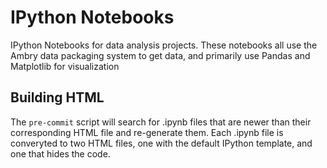 IPython Notebooks
=========================

IPython Notebooks for data analysis projects. These notebooks all use the Ambry data packaging system to get data, and primarily use Pandas and Matplotlib for visualization


Building HTML
-------------

The `pre-commit` script will search for .ipynb files that are newer than their 
corresponding HTML file and re-generate them. Each .ipynb file is converyted to two 
HTML files, one with the default IPython template, and one that hides the code. 

